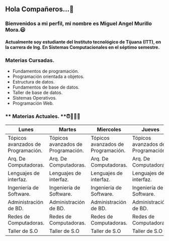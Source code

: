 ## Hola Compañeros...👋

### Bienvenidos a mi perfil, mi nombre es Miguel Angel Murillo Mora.😃

#### Actualmente soy estudiante del Instituto tecnológico de Tijuana (ITT), en la carrera de Ing. En Sistemas Computacionales en el séptimo semestre.

### **Materias Cursadas.**
  - Fundamentos de programación.
  - Programación orientada a objetos.
  - Estructura de datos.
  - Fundamentos de base de datos.
  - Taller de base de datos.
  - Sistemas Operativos.
  - Programación Web.

### ** Materias Actuales. **⏰📗📘📙

| **Lunes**                          | **Martes**                         | **Miercoles**                      | **Jueves**                         | **Viernes**                        |
|------------------------------------|------------------------------------|------------------------------------|------------------------------------|------------------------------------|
| Tópicos avanzados de Programación. | Tópicos avanzados de Programación. | Tópicos avanzados de Programación. | Tópicos avanzados de Programación. | Tópicos avanzados de Programación. |
| Arq. De Computadoras. | Arq. De Computadoras. | Arq. De Computadoras. | Arq. De Computadoras. | Arq. De Computadoras. |
| Lenguajes de interfaz.             | Lenguajes de interfaz.             | Lenguajes de interfaz.             | Lenguajes de interfaz.             | Lenguajes de interfaz.             |
| Ingeniería de Software.            | Ingeniería de Software.            | Ingeniería de Software.            | Ingeniería de Software.            | Ingeniería de Software.            |
| Administración de BD.              | Administración de BD.              | Administración de BD.              | Administración de BD.              | Administración de BD.              |
| Redes de Computadoras.             | Redes de Computadoras.             | Redes de Computadoras.             | Redes de Computadoras.             | Redes de Computadoras.             |
| Taller de S.O                      | Taller de S.O                      | Taller de S.O                      | Taller de S.O                      | Taller de S.O                      |

